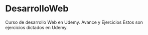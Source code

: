 # DesarrolloWeb
Curso de desarrollo Web en Udemy. Avance y Ejercicios
Estos son ejercicios dictados en Udemy.

